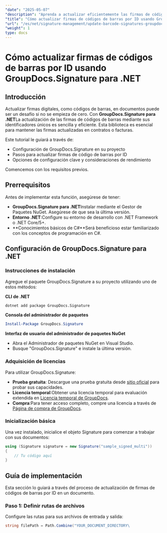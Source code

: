 ```yaml
---
"date": "2025-05-07"
"description": "Aprenda a actualizar eficientemente las firmas de código de barras en documentos con GroupDocs.Signature para .NET. Siga nuestra guía paso a paso sobre la gestión de firmas."
"title": "Cómo actualizar firmas de códigos de barras por ID usando GroupDocs.Signature para .NET"
"url": "/es/net/signature-management/update-barcode-signatures-groupdocs-signature-net/"
"weight": 1
type: docs
---
```

# Cómo actualizar firmas de códigos de barras por ID usando GroupDocs.Signature para .NET

## Introducción
Actualizar firmas digitales, como códigos de barras, en documentos puede ser un desafío si no se empieza de cero. Con **GroupDocs.Signature para .NET**La actualización de las firmas de códigos de barras mediante sus identificadores únicos es sencilla y eficiente. Esta biblioteca es esencial para mantener las firmas actualizadas en contratos o facturas.

Este tutorial le guiará a través de:
- Configuración de GroupDocs.Signature en su proyecto
- Pasos para actualizar firmas de código de barras por ID
- Opciones de configuración clave y consideraciones de rendimiento

Comencemos con los requisitos previos.

## Prerrequisitos
Antes de implementar esta función, asegúrese de tener:
- **GroupDocs.Signature para .NET**Instalar mediante el Gestor de Paquetes NuGet. Asegúrese de que sea la última versión.
- **Entorno .NET**:Configure su entorno de desarrollo con .NET Framework o .NET Core/5+.
- **Conocimientos básicos de C#**Será beneficioso estar familiarizado con los conceptos de programación en C#.

## Configuración de GroupDocs.Signature para .NET
### Instrucciones de instalación
Agregue el paquete GroupDocs.Signature a su proyecto utilizando uno de estos métodos:

**CLI de .NET**
```bash
dotnet add package GroupDocs.Signature
```

**Consola del administrador de paquetes**
```powershell
Install-Package GroupDocs.Signature
```

**Interfaz de usuario del administrador de paquetes NuGet**
- Abra el Administrador de paquetes NuGet en Visual Studio.
- Busque "GroupDocs.Signature" e instale la última versión.

### Adquisición de licencias
Para utilizar GroupDocs.Signature:
- **Prueba gratuita**: Descargue una prueba gratuita desde [sitio oficial](https://releases.groupdocs.com/signature/net/) para probar sus capacidades.
- **Licencia temporal**:Obtener una licencia temporal para evaluación extendida en [Licencia temporal de GroupDocs](https://purchase.groupdocs.com/temporary-license/).
- **Compra**:Para tener acceso completo, compre una licencia a través de [Página de compra de GroupDocs](https://purchase.groupdocs.com/buy).

### Inicialización básica
Una vez instalado, inicialice el objeto Signature para comenzar a trabajar con sus documentos:

```csharp
using (Signature signature = new Signature("sample_signed_multi"))
{
    // Tu código aquí
}
```

## Guía de implementación
Esta sección lo guiará a través del proceso de actualización de firmas de códigos de barras por ID en un documento.

### Paso 1: Definir rutas de archivos
Configure las rutas para sus archivos de entrada y salida:

```csharp
string filePath = Path.Combine("YOUR_DOCUMENT_DIRECTORY\